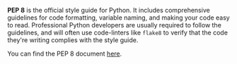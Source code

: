 **PEP 8** is the official style guide for Python. It includes comprehensive guidelines for code formatting, variable naming, and making your code easy to read. Professional Python developers are usually required to follow the guidelines, and will often use code-linters like `flake8` to verify that the code they\'re writing complies with the style guide.

You can find the PEP 8 document [here](https://www.python.org/dev/peps/pep-0008).
